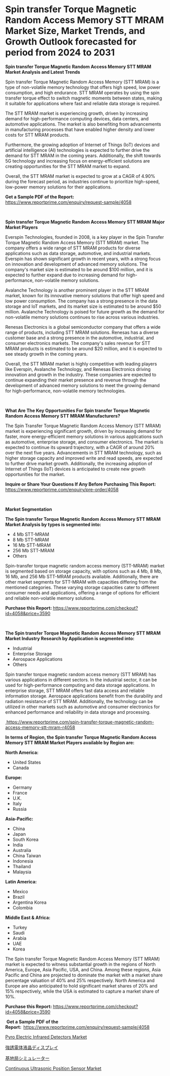 <p><h1>Spin transfer Torque Magnetic Random Access Memory STT MRAM Market Size, Market Trends, and Growth Outlook forecasted for period from 2024 to 2031</h1></p><p><strong>Spin transfer Torque Magnetic Random Access Memory STT MRAM Market Analysis and Latest Trends</strong></p>
<p><p>Spin transfer Torque Magnetic Random Access Memory (STT MRAM) is a type of non-volatile memory technology that offers high speed, low power consumption, and high endurance. STT MRAM operates by using the spin transfer torque effect to switch magnetic moments between states, making it suitable for applications where fast and reliable data storage is required.</p><p>The STT MRAM market is experiencing growth, driven by increasing demand for high-performance computing devices, data centers, and automotive applications. The market is also benefiting from advancements in manufacturing processes that have enabled higher density and lower costs for STT MRAM products.</p><p>Furthermore, the growing adoption of Internet of Things (IoT) devices and artificial intelligence (AI) technologies is expected to further drive the demand for STT MRAM in the coming years. Additionally, the shift towards 5G technology and increasing focus on energy-efficient solutions are creating opportunities for the STT MRAM market to expand.</p><p>Overall, the STT MRAM market is expected to grow at a CAGR of 4.90% during the forecast period, as industries continue to prioritize high-speed, low-power memory solutions for their applications.</p></p>
<p><strong>Get a Sample PDF of the Report:&nbsp;</strong> <a href="https://www.reportprime.com/enquiry/request-sample/4058">https://www.reportprime.com/enquiry/request-sample/4058</a></p>
<p>&nbsp;</p>
<p><strong>Spin transfer Torque Magnetic Random Access Memory STT MRAM Major Market Players</strong></p>
<p><p>Everspin Technologies, founded in 2008, is a key player in the Spin Transfer Torque Magnetic Random Access Memory (STT MRAM) market. The company offers a wide range of STT MRAM products for diverse applications such as data storage, automotive, and industrial markets. Everspin has shown significant growth in recent years, with a strong focus on innovation and development of advanced memory solutions. The company's market size is estimated to be around $100 million, and it is expected to further expand due to increasing demand for high-performance, non-volatile memory solutions.</p><p>Avalanche Technology is another prominent player in the STT MRAM market, known for its innovative memory solutions that offer high speed and low power consumption. The company has a strong presence in the data storage and IoT markets, and its market size is estimated to be around $50 million. Avalanche Technology is poised for future growth as the demand for non-volatile memory solutions continues to rise across various industries.</p><p>Renesas Electronics is a global semiconductor company that offers a wide range of products, including STT MRAM solutions. Renesas has a diverse customer base and a strong presence in the automotive, industrial, and consumer electronics markets. The company's sales revenue for STT MRAM products is estimated to be around $20 million, and it is expected to see steady growth in the coming years.</p><p>Overall, the STT MRAM market is highly competitive with leading players like Everspin, Avalanche Technology, and Renesas Electronics driving innovation and growth in the industry. These companies are expected to continue expanding their market presence and revenue through the development of advanced memory solutions to meet the growing demand for high-performance, non-volatile memory technologies.</p></p>
<p>&nbsp;</p>
<p><strong>What Are The Key Opportunities For Spin transfer Torque Magnetic Random Access Memory STT MRAM Manufacturers?</strong></p>
<p><p>The Spin Transfer Torque Magnetic Random Access Memory (STT MRAM) market is experiencing significant growth, driven by increasing demand for faster, more energy-efficient memory solutions in various applications such as automotive, enterprise storage, and consumer electronics. The market is expected to continue its upward trajectory, with a CAGR of around 20% over the next five years. Advancements in STT MRAM technology, such as higher storage capacity and improved write and read speeds, are expected to further drive market growth. Additionally, the increasing adoption of Internet of Things (IoT) devices is anticipated to create new growth opportunities for the market.</p></p>
<p><strong>Inquire or Share Your Questions If Any Before Purchasing This Report:</strong> <a href="https://www.reportprime.com/enquiry/pre-order/4058">https://www.reportprime.com/enquiry/pre-order/4058</a></p>
<p>&nbsp;</p>
<p><strong>Market Segmentation</strong></p>
<p><strong>The Spin transfer Torque Magnetic Random Access Memory STT MRAM Market Analysis by types is segmented into:</strong></p>
<p><ul><li>4 Mb STT-MRAM</li><li>8 Mb STT-MRAM</li><li>16 Mb STT-MRAM</li><li>256 Mb STT-MRAM</li><li>Others</li></ul></p>
<p><p>Spin-transfer torque magnetic random access memory (STT-MRAM) market is segmented based on storage capacity, with options such as 4 Mb, 8 Mb, 16 Mb, and 256 Mb STT-MRAM products available. Additionally, there are other market segments for STT-MRAM with capacities differing from the mentioned categories. These varying storage capacities cater to different consumer needs and applications, offering a range of options for efficient and reliable non-volatile memory solutions.</p></p>
<p><strong>Purchase this Report:&nbsp;</strong><a href="https://www.reportprime.com/checkout?id=4058&price=3590">https://www.reportprime.com/checkout?id=4058&price=3590</a></p>
<p>&nbsp;</p>
<p><strong>The Spin transfer Torque Magnetic Random Access Memory STT MRAM Market Industry Research by Application is segmented into:</strong></p>
<p><ul><li>Industrial</li><li>Enterprise Storage</li><li>Aerospace Applications</li><li>Others</li></ul></p>
<p><p>Spin transfer torque magnetic random access memory (STT MRAM) has various applications in different sectors. In the industrial sector, it can be used for high-performance computing and data storage applications. In enterprise storage, STT MRAM offers fast data access and reliable information storage. Aerospace applications benefit from the durability and radiation resistance of STT MRAM. Additionally, the technology can be utilized in other markets such as automotive and consumer electronics for enhanced performance and reliability in data storage and processing.</p></p>
<p><a href="https://www.reportprime.com/spin-transfer-torque-magnetic-random-access-memory-stt-mram-r4058">&nbsp;https://www.reportprime.com/spin-transfer-torque-magnetic-random-access-memory-stt-mram-r4058</a></p>
<p><strong>In terms of Region, the Spin transfer Torque Magnetic Random Access Memory STT MRAM Market Players available by Region are:</strong></p>
<p>
    <p> <strong> North America: </strong>
        <ul>
            <li>United States</li>
            <li>Canada</li>
        </ul>
        </p> 
    <p> <strong> Europe: </strong>
        <ul>
            <li>Germany</li>
            <li>France</li>
            <li>U.K.</li>
            <li>Italy</li>
            <li>Russia</li>
        </ul>
        </p> 
    <p> <strong> Asia-Pacific: </strong>
        <ul>
            <li>China</li>
            <li>Japan</li>
            <li>South Korea</li>
            <li>India</li>
            <li>Australia</li>
            <li>China Taiwan</li>
            <li>Indonesia</li>
            <li>Thailand</li>
            <li>Malaysia</li>
        </ul>
        </p> 
    <p> <strong> Latin America: </strong>
        <ul>
            <li>Mexico</li>
            <li>Brazil</li>
            <li>Argentina Korea</li>
            <li>Colombia</li>
        </ul>
        </p> 
    <p> <strong> Middle East & Africa: </strong>
        <ul>
            <li>Turkey</li>
            <li>Saudi</li>
            <li>Arabia</li>
            <li>UAE</li>
            <li>Korea</li>
        </ul>
    </p>
    </p>
<p><p>The Spin transfer Torque Magnetic Random Access Memory (STT MRAM) market is expected to witness substantial growth in the regions of North America, Europe, Asia Pacific, USA, and China. Among these regions, Asia Pacific and China are projected to dominate the market with a market share percentage valuation of 40% and 25% respectively. North America and Europe are also anticipated to hold significant market shares of 20% and 15% respectively, while the USA is estimated to capture a market share of 10%.</p></p>
<p><strong>Purchase this Report: </strong><a href="https://www.reportprime.com/checkout?id=4058&price=3590">https://www.reportprime.com/checkout?id=4058&price=3590</a></p>
<p>&nbsp;<strong>Get a Sample PDF of the Report:&nbsp;&nbsp;</strong><a href="https://www.reportprime.com/enquiry/request-sample/4058">https://www.reportprime.com/enquiry/request-sample/4058</a></p>
<p><strong></strong></p>
<p><p><a href="https://github.com/ashman753/Market-Research-Report-List-1/blob/main/pyro-electric-infrared-detectors-market.md">Pyro Electric Infrared Detectors Market</a></p><p><a href="https://github.com/JoanaNitzsche/Market-Research-Report-List-1/blob/main/836780178199.md">強誘電体液晶ディスプレイ</a></p><p><a href="https://github.com/VernieBarton2023/Market-Research-Report-List-1/blob/main/747536878198.md">基地局シミュレーター</a></p><p><a href="https://github.com/SashaBeier2023/Market-Research-Report-List-1/blob/main/continuous-ultrasonic-position-sensor-market.md">Continuous Ultrasonic Position Sensor Market</a></p></p>